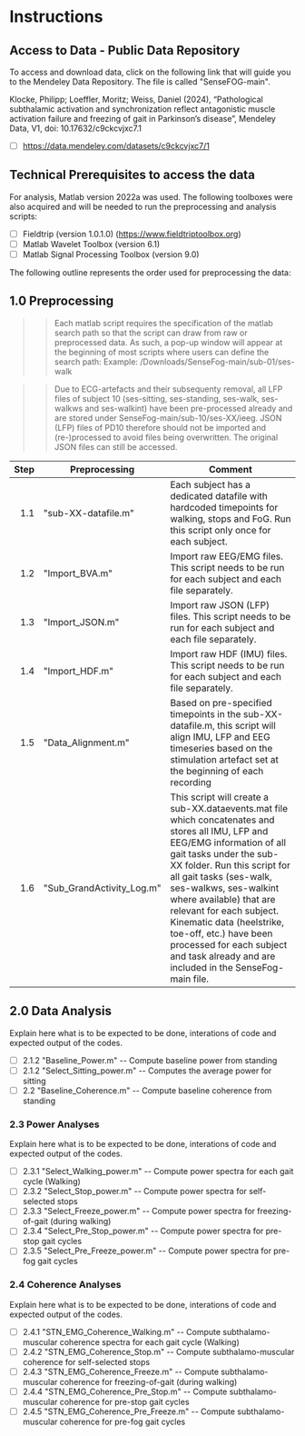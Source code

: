# Instructions

## Access to Data - Public Data Repository
To access and download data, click on the following link that will guide you to the Mendeley Data Repository. 
The file is called "SenseFOG-main".

Klocke, Philipp; Loeffler, Moritz; Weiss, Daniel (2024), 
“Pathological subthalamic activation and synchronization reflect antagonistic muscle activation failure and freezing of gait in Parkinson’s disease”, Mendeley Data, V1, doi: 10.17632/c9ckcvjxc7.1

- [ ] https://data.mendeley.com/datasets/c9ckcvjxc7/1      

## Technical Prerequisites to access the data
For analysis, Matlab version 2022a was used. 
The following toolboxes were also acquired and will be needed to run the preprocessing and analysis scripts:
- [ ] Fieldtrip (version 1.0.1.0) (https://www.fieldtriptoolbox.org) 
- [ ] Matlab Wavelet Toolbox (version 6.1)
- [ ] Matlab Signal Processing Toolbox (version 9.0)

The following outline represents the order used for preprocessing the data:

## 1.0 Preprocessing
>> Each matlab script requires the specification of the matlab search path so that the script can draw from raw or preprocessed data.
>> As such, a pop-up window will appear at the beginning of most scripts where users can define the search path: 
Example: /Downloads/SenseFog-main/sub-01/ses-walk

>> Due to ECG-artefacts and their subsequenty removal, all LFP files of subject 10 (ses-sitting, ses-standing, ses-walk, ses-walkws and ses-walkint) have been pre-processed already and are stored under SenseFog-main/sub-10/ses-XX/ieeg. JSON (LFP) files of PD10 therefore should not be imported and (re-)processed to avoid files being overwritten. The original JSON files can still be accessed. 


| Step | Preprocessing          |Comment                                                                                             |
|-----:| -----------------------|----------------------------------------------------------------------------------------------------|
| 1.1    | "sub-XX-datafile.m"  | Each subject has a dedicated datafile with hardcoded timepoints for walking, stops and FoG. Run this script only once for each subject.|
| 1.2    | "Import_BVA.m"       | Import raw EEG/EMG files. This script needs to be run for each subject and each file separately.   |
| 1.3    | "Import_JSON.m"      | Import raw JSON (LFP) files. This script needs to be run for each subject and each file separately.|
| 1.4    | "Import_HDF.m"       | Import raw HDF (IMU) files. This script needs to be run for each subject and each file separately. |
| 1.5    | "Data_Alignment.m"   | Based on pre-specified timepoints in the sub-XX-datafile.m, this script will align IMU, LFP and EEG timeseries based on the stimulation artefact set at the beginning of each recording                                                  |
| 1.6    | "Sub_GrandActivity_Log.m" | This script will create a sub-XX.dataevents.mat file which concatenates and stores all IMU, LFP and EEG/EMG information of all gait tasks under the sub-XX folder. Run this script for all gait tasks (ses-walk, ses-walkws, ses-walkint where available) that are relevant for each subject. Kinematic data (heelstrike, toe-off, etc.) have been processed for each subject and task already and are included in the SenseFog-main file.|



## 2.0 Data Analysis
Explain here what is to be expected to be done, interations of code and expected output of the codes.
- [ ]  2.1.2 "Baseline_Power.m"                  -- Compute baseline power from standing
- [ ]  2.1.2 "Select_Sitting_power.m"            -- Computes the average power for sitting
- [ ]  2.2   "Baseline_Coherence.m"              -- Compute baseline coherence from standing

### 2.3 Power Analyses
Explain here what is to be expected to be done, interations of code and expected output of the codes.
- [ ]  2.3.1 "Select_Walking_power.m"          -- Compute power spectra for each gait cycle (Walking)
- [ ]  2.3.2 "Select_Stop_power.m"             -- Compute power spectra for self-selected stops
- [ ]  2.3.3 "Select_Freeze_power.m"           -- Compute power spectra for freezing-of-gait (during walking)
- [ ]  2.3.4 "Select_Pre_Stop_power.m"         -- Compute power spectra for pre-stop gait cycles
- [ ]  2.3.5 "Select_Pre_Freeze_power.m"       -- Compute power spectra for pre-fog gait cycles

### 2.4 Coherence Analyses
Explain here what is to be expected to be done, interations of code and expected output of the codes.
- [ ]  2.4.1 "STN_EMG_Coherence_Walking.m"    -- Compute subthalamo-muscular coherence spectra for each gait cycle (Walking)
- [ ]  2.4.2 "STN_EMG_Coherence_Stop.m"       -- Compute subthalamo-muscular coherence for self-selected stops
- [ ]  2.4.3 "STN_EMG_Coherence_Freeze.m"     -- Compute subthalamo-muscular coherence for freezing-of-gait (during walking)
- [ ]  2.4.4 "STN_EMG_Coherence_Pre_Stop.m"   -- Compute subthalamo-muscular coherence for pre-stop gait cycles
- [ ]  2.4.5 "STN_EMG_Coherence_Pre_Freeze.m" -- Compute subthalamo-muscular coherence for pre-fog gait cycles
